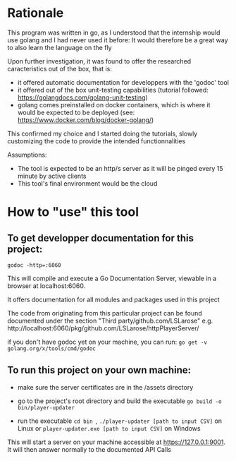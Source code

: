 # Rationale
This program was written in go, as I understood that the internship would use golang and I had never used it before: It would therefore be a great way to also learn the language on the fly

Upon further investigation, it was found to offer the researched caracteristics out of the box, that is:
- it offered automatic documentation for developpers with the 'godoc' tool
- it offered out of the box unit-testing capabilities (tutorial followed: https://golangdocs.com/golang-unit-testing)
- golang comes preinstalled on docker containers, which is where it would be expected to be deployed (see: https://www.docker.com/blog/docker-golang/)

This confirmed my choice and I started doing the tutorials, slowly customizing the code to provide the intended functionnalities

Assumptions:
 - The tool is expected to be an http/s server as it will be pinged every 15 minute by active clients
 - This tool's final environment would be the cloud

# How to "use" this tool
## To get developper documentation for this project:
`godoc -http=:6060`

This will compile and execute a Go Documentation Server, viewable in a browser at localhost:6060.

It offers documentation for all modules and packages used in this project

The code from originating from this particular project can be found documented under the section "Third party/github.com/LSLarose"
e.g. http://localhost:6060/pkg/github.com/LSLarose/httpPlayerServer/

if you don't have godoc yet on your machine, you can run:
`go get -v  golang.org/x/tools/cmd/godoc`

## To run this project on your own machine:
- make sure the server certificates are in the /assets directory

- go to the project's root directory and build the executable
    `go build -o bin/player-updater`

- run the executable
    `cd bin `,
    `./player-updater [path to input CSV]` on Linux or `player-updater.exe [path to input CSV]` on Windows

This will start a server on your machine accessible at https://127.0.0.1:9001.
It will then answer normally to the documented API Calls
